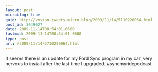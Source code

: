 ```yaml
---
layout: post
microblog: true
guid: http://vmstan-tweets.micro.blog/2009/11/14/5710220064.html
post_id: 3049627
date: 2009-11-14T08:54:01-0600
lastmod: 2009-11-14T08:54:01-0600
type: post
url: /2009/11/14/5710220064.html
---
```

It seems there is an update for my Ford Sync program in my car, very nervous to install after the last time I upgraded. #syncmyridepodcast
